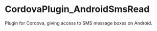CordovaPlugin_AndroidSmsRead
============================

Plugin for Cordova, giving access to SMS message boxes on Android.